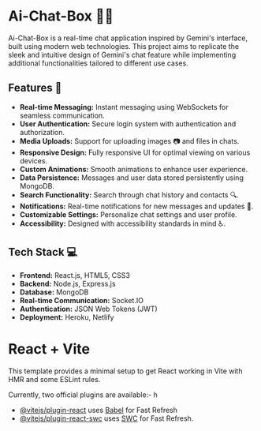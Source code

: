 # Ai-Chat-Box 🤖💬

Ai-Chat-Box is a real-time chat application inspired by Gemini's interface, built using modern web technologies. This project aims to replicate the sleek and intuitive design of Gemini's chat feature while implementing additional functionalities tailored to different use cases.

## Features 🚀

- **Real-time Messaging:** Instant messaging using WebSockets for seamless communication.
- **User Authentication:** Secure login system with authentication and authorization.
- **Media Uploads:** Support for uploading images 📷 and files in chats.
- **Responsive Design:** Fully responsive UI for optimal viewing on various devices.
- **Custom Animations:** Smooth animations to enhance user experience.
- **Data Persistence:** Messages and user data stored persistently using MongoDB.
- **Search Functionality:** Search through chat history and contacts 🔍.
- **Notifications:** Real-time notifications for new messages and updates 🔔.
- **Customizable Settings:** Personalize chat settings and user profile.
- **Accessibility:** Designed with accessibility standards in mind ♿.

## Tech Stack 💻

- **Frontend:** React.js, HTML5, CSS3
- **Backend:** Node.js, Express.js
- **Database:** MongoDB
- **Real-time Communication:** Socket.IO
- **Authentication:** JSON Web Tokens (JWT)
- **Deployment:** Heroku, Netlify


# React + Vite

This template provides a minimal setup to get React working in Vite with HMR and some ESLint rules.

Currently, two official plugins are available:- h

- [@vitejs/plugin-react](https://github.com/vitejs/vite-plugin-react/blob/main/packages/plugin-react/README.md) uses [Babel](https://babeljs.io/) for Fast Refresh
- [@vitejs/plugin-react-swc](https://github.com/vitejs/vite-plugin-react-swc) uses [SWC](https://swc.rs/) for Fast Refresh.
